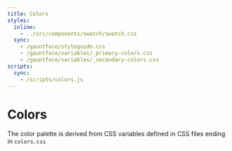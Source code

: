 ```yaml
---
title: Colors
styles:
  inline:
    - ../src/components/swatch/swatch.css
  sync:
    - /gauntface/styleguide.css
    - /gauntface/variables/_primary-colors.css
    - /gauntface/variables/_secondary-colors.css
scripts:
  sync:
    - /scripts/colors.js
---
```


# Colors

The color palette is derived from CSS variables defined in CSS files ending in `colors.css`

<div class='__hopin__js-colors'></div>